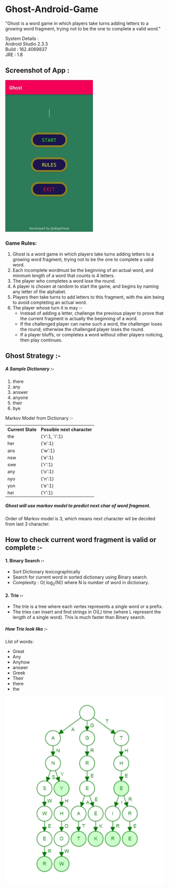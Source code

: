 # Ghost-Android-Game

</b>"Ghost is a word game in which players take turns adding letters to a growing word fragment, trying not to be the one to complete a valid word."</b>

System Details : <br>
Android Studio 2.3.3 <br>
Build : 162.4069837 <br>
JRE : 1.8 <br>

<h2>Screenshot of App :</h2>

<p float="left">
<img src="ghost.gif"/>
</p>

<h3>Game Rules: </h3>
<ol>
  <li>Ghost is a word game in which players take turns adding letters to a growing word fragment, trying not to be the one to complete a valid word.</li>
  <li>Each incomplete wordmust be the beginning of an actual word, and  minmum length of a word that counts is 4 letters.</li>
  <li>The player who completes a word lose the round.</li>
  <li>A player is chosen at random to start the game, and begins by naming any letter of the alphabet.</li>
  <li>Players then take turns to add letters to this fragment, with the aim being to avoid completing an actual word.</li>
  <li>The player whose turn it is may :- 
    <ul>
    <li> Instead of adding a letter, challenge the previous player to prove that the current fragment is actually the beginning of a word.</li>
    <li> If the challenged player can name such a word, the challenger loses the round; otherwise the challenged player loses the round.</li>
    <li> If a player bluffs, or completes a word without other players noticing, then play continues.</li>
    </ul>
  </li>     
</ol>

<h2>Ghost Strategy :-</h2>
<h5>A Sample Dictionary :-</h5>
<ol>
<li>there</li>
<li>any</li>
<li>answer</li>
<li>anyone</li>
<li>their</li>
<li>bye</li>
</ol>


Markov Model from Dictionary :- 
<table>
 <th>Current State</th>
 <th>Possible next character</th>
 <tr> <td>the</td>
     <td>{'r':1, 'i':1}</td>
 </tr>
 <tr> <td>her</td>
     <td>{'e':1}</td>
 </tr>
 <tr> <td>ans</td>
     <td>{'w':1}</td>
 </tr>
  <tr> <td>nsw</td>
     <td>{'e':1}</td>
 </tr>
  <tr> <td>swe</td>
     <td>{'r':1}</td>
 </tr>
  <tr> <td>any</td>
     <td>{'o':1}</td>
 </tr>
  <tr> <td>nyo</td>
     <td>{'n':1}</td>
 </tr>
  <tr> <td>yon</td>
     <td>{'e':1}</td>
 </tr>
  <tr> <td>hei</td>
     <td>{'r':1}</td>
 </tr>
</table>

<h5>Ghost will use markov model to predict next char of word fragment.</h5>
Order of Markov model is 3, which means next character wil be decided from last 3 character.

<h2>How to check current word fragment is valid or complete :- </h2>
<h4> 1. Binary Search :- </h4>
  <ul>
    <li>Sort Dictionary lexicographically</li>
    <li>Search for current word in sorted dictionary using Binary search.</li>
    <li>Complexity : O( log<sub>2</sub>(N)) where N is number of word in dictionary.</li>
  </ul>
<h4> 2. Trie :- </h4>
  <ul>
    <li>The trie is a tree where each vertex represents a single word or a prefix.</li>
    <li>The tries can insert and find strings in O(L) time (where L represent the length of a single word). This is much faster than Binary search.</li>
  </ul>
  
  <h5>How Trie look like :- </h5>
  <p>LIst of words:</p>
  <ul>
    <li>Great</li>
    <li>Any</li>
    <li>Anyhow</li>
    <li>answer</li>
    <li>Greek</li>
    <li>Their</li>
    <li>there</li>
    <li>the</li>
    </ul>
    <img src="Trie.PNG">
    
  
 
